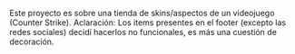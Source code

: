 Este proyecto es sobre una tienda de skins/aspectos de un videojuego (Counter Strike).
Aclaración: Los items presentes en el footer (excepto las redes sociales) decidí hacerlos no funcionales, es más una cuestión de decoración.
